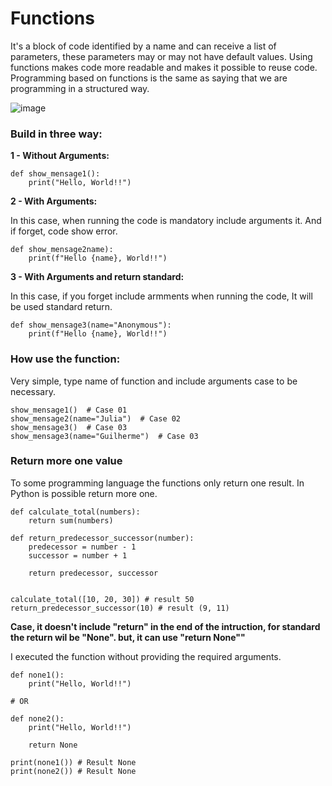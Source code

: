 # Functions

It's a block of code identified by a name and can receive a list of parameters, these parameters may or may not have default values. Using functions makes code more readable and makes it possible to reuse code. Programming based on functions is the same as saying that we are programming in a structured way.

![image](https://github.com/user-attachments/assets/3091d4f8-c974-4688-8a2f-9856c2b7574d)


### Build in three way:

**1 - Without Arguments:**

```
def show_mensage1():
    print("Hello, World!!")
```

**2 - With Arguments:**

In this case, when running the code is mandatory include arguments it. And if forget, code show error.

```
def show_mensage2name):
    print(f"Hello {name}, World!!")
```

**3 - With Arguments and return standard:**

In this case, if you forget include armments when running the code, It will be used standard return.  

```
def show_mensage3(name="Anonymous"):
    print(f"Hello {name}, World!!")
```

### How use the function:

Very simple, type name of  function and include arguments case to be necessary.

```
show_mensage1()  # Case 01
show_mensage2(name="Julia")  # Case 02
show_mensage3()  # Case 03
show_mensage3(name="Guilherme")  # Case 03
```

### Return more one value

To some programming language the functions only return one result. In Python is possible return more one.

```
def calculate_total(numbers):
    return sum(numbers)

def return_predecessor_successor(number):
    predecessor = number - 1
    successor = number + 1

    return predecessor, successor


calculate_total([10, 20, 30]) # result 50
return_predecessor_successor(10) # result (9, 11)
```

**Case, it doesn't include "return" in the end of the intruction, for standard the return wil be "None". but, it can use "return None""**

I executed the function without providing the required arguments.

```
def none1():
    print("Hello, World!!")

# OR

def none2():
    print("Hello, World!!")

    return None

print(none1()) # Result None
print(none2()) # Result None
```







